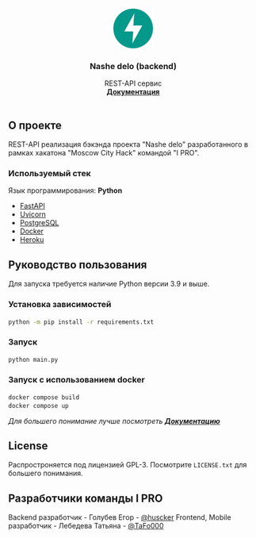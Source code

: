 
<!-- PROJECT LOGO -->
<br />
<div align="center">
  <a href="https://github.com/i-pro-hackaton/backend-fastapi">
    <img src="fastapi.svg" alt="Logo" width="80" height="80">
  </a>

<h3 align="center">Nashe delo (backend)</h3>

  <p align="center">
    REST-API сервис
    <br />
    <a href="https://i-pro-backend.herokuapp.com/docs"><strong>Документация</strong></a>
    <br />
    <br />
</div>




<!-- ABOUT THE PROJECT -->
## О проекте

REST-API реализация бэкэнда проекта "Nashe delo" разработанного в рамках хакатона "Moscow City Hack"  командой "I PRO".




### Используемый стек
Язык программирования: **Python**
* [FastAPI](https://fastapi.tiangolo.com/)
* [Uvicorn](https://www.uvicorn.org/)
* [PostgreSQL](https://www.postgresql.org/)
* [Docker](https://docker.com)
* [Heroku](https://heroku.com)



<!-- GETTING STARTED -->
## Руководство пользования

Для запуска требуется наличие Python версии 3.9 и выше.

### Установка зависимостей

  ```sh
  python -m pip install -r requirements.txt
  ```

### Запуск

  ```sh
  python main.py
  ```
### Запуск с использованием docker

```sh
docker compose build
docker compose up
```

<i>Для большего понимание лучше посмотреть  <a href="https://i-pro-backend.herokuapp.com/docs"><strong>Документацию</strong></a></i>




<!-- LICENSE -->
## License

Распростроняется под лицензией GPL-3. Посмотрите `LICENSE.txt` для большего понимания.


<!-- CONTACT -->
## Разработчики команды I PRO

Backend разработчик - Голубев Егор - [@huscker](https://github.com/huscker)
Frontend, Mobile разработчик - Лебедева Татьяна - [@TaFo000](https://github.com/TaFo000)

